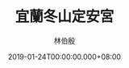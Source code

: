 ---
issue: 311
title: 宜蘭冬山定安宮
author: 林伯殷
language: 饒平
date: 2019-01-24T00:00:00.000+08:00
topic: 文史
difficulty: 2
wikidata: Q98096196
wikidata_link: https://www.wikidata.org/wiki/Q98096196
author_wikidata_link: https://www.wikidata.org/wiki/Q98096277
author_wikidata: Q98096277
---